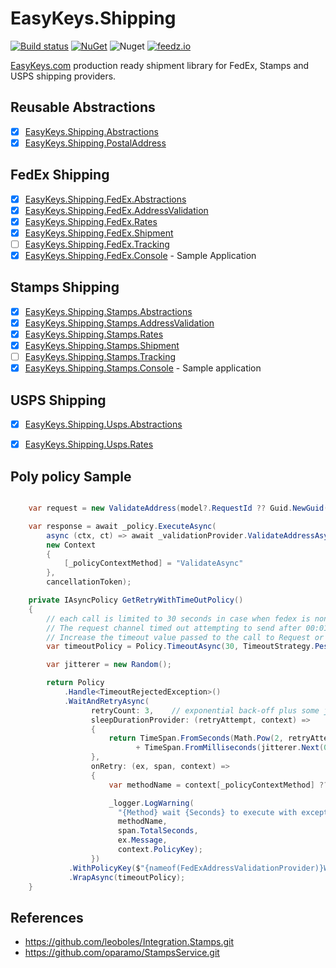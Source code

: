 # EasyKeys.Shipping

[![Build status](https://ci.appveyor.com/api/projects/status/xp52rbpa9vmr1ck9?svg=true)](https://ci.appveyor.com/project/easykeys/easykeys-shipping)
[![NuGet](https://img.shields.io/nuget/v/EasyKeys.Shipping.Abstractions.svg)](https://www.nuget.org/packages?q=EasyKeys.Shipping.Abstractions)
![Nuget](https://img.shields.io/nuget/dt/EasyKeys.Shipping.Abstractions)
[![feedz.io](https://img.shields.io/badge/endpoint.svg?url=https://f.feedz.io/easykeys/core/shield/EasyKeys.Shipping.Abstractions/latest)](https://f.feedz.io/easykeys/core/packages/EasyKeys.Shipping.Abstractions/latest/download)

[EasyKeys.com](https://easykeys.com) production ready shipment library for FedEx, Stamps and USPS shipping providers.

## Reusable Abstractions

- [x] [EasyKeys.Shipping.Abstractions](./src/EasyKeys.Shipping.Abstractions)
- [x] [EasyKeys.Shipping.PostalAddress](./src/EasyKeys.Shipping.PostalAddress)

## FedEx Shipping

- [x] [EasyKeys.Shipping.FedEx.Abstractions](./src/EasyKeys.Shipping.FedEx.Abstractions)
- [x] [EasyKeys.Shipping.FedEx.AddressValidation](./src/EasyKeys.Shipping.FedEx.AddressValidation)
- [x] [EasyKeys.Shipping.FedEx.Rates](./src/EasyKeys.Shipping.FedEx.Rates)
- [x] [EasyKeys.Shipping.FedEx.Shipment](./src/EasyKeys.Shipping.FedEx.Shipment)
- [ ] [EasyKeys.Shipping.FedEx.Tracking](./src/EasyKeys.Shipping.FedEx.Tracking)
- [x] [EasyKeys.Shipping.FedEx.Console](./src/EasyKeys.Shipping.FedEx.Console) - Sample Application

## Stamps Shipping

- [x] [EasyKeys.Shipping.Stamps.Abstractions](./src/EasyKeys.Shipping.Stamps.Abstractions)
- [x] [EasyKeys.Shipping.Stamps.AddressValidation](./src/EasyKeys.Shipping.Stamps.AddressValidation)
- [x] [EasyKeys.Shipping.Stamps.Rates](./src/EasyKeys.Shipping.Stamps.Rates)
- [x] [EasyKeys.Shipping.Stamps.Shipment](./src/EasyKeys.Shipping.Stamps.Shipment)
- [ ] [EasyKeys.Shipping.Stamps.Tracking](./src/EasyKeys.Shipping.Stamps.Tracking)
- [x] [EasyKeys.Shipping.Stamps.Console](./src/EasyKeys.Shipping.Stamps.Console) - Sample application

## USPS Shipping

- [x] [EasyKeys.Shipping.Usps.Abstractions](./src/EasyKeys.Shipping.Usps.Abstractions)
- [x] [EasyKeys.Shipping.Usps.Rates](./src/EasyKeys.Shipping.Usps.Rates)


## Poly policy Sample


```csharp

    var request = new ValidateAddress(model?.RequestId ?? Guid.NewGuid().ToString(), originalAddress, originalAddress);

    var response = await _policy.ExecuteAsync(
        async (ctx, ct) => await _validationProvider.ValidateAddressAsync(request, ct),
        new Context
        {
            [_policyContextMethod] = "ValidateAsync"
        },
        cancellationToken);

    private IAsyncPolicy GetRetryWithTimeOutPolicy()
    {
        // each call is limited to 30 seconds in case when fedex is non-reponsive and it is 1min timeout, it is way to long
        // The request channel timed out attempting to send after 00:01:00. 
        // Increase the timeout value passed to the call to Request or increase the SendTimeout value on the Binding. The time allotted to this operation may have been a portion of a longer timeout.
        var timeoutPolicy = Policy.TimeoutAsync(30, TimeoutStrategy.Pessimistic);

        var jitterer = new Random();

        return Policy
            .Handle<TimeoutRejectedException>()
            .WaitAndRetryAsync(
                  retryCount: 3,    // exponential back-off plus some jitter
                  sleepDurationProvider: (retryAttempt, context) =>
                  {
                      return TimeSpan.FromSeconds(Math.Pow(2, retryAttempt))
                            + TimeSpan.FromMilliseconds(jitterer.Next(0, 200));
                  },
                  onRetry: (ex, span, context) =>
                  {
                      var methodName = context[_policyContextMethod] ?? "MethodNotSpecified";

                      _logger.LogWarning(
                        "{Method} wait {Seconds} to execute with exception: {Message} for named policy: {Policy}",
                        methodName,
                        span.TotalSeconds,
                        ex.Message,
                        context.PolicyKey);
                  })
             .WithPolicyKey($"{nameof(FedExAddressValidationProvider)}WaitAndRetryAsync")
             .WrapAsync(timeoutPolicy);
    }

```

## References

- https://github.com/leoboles/Integration.Stamps.git
- https://github.com/oparamo/StampsService.git